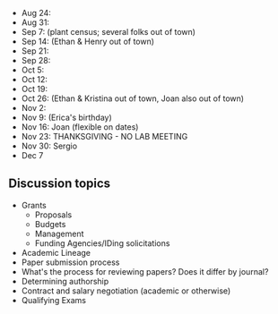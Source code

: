 * Aug 24:
* Aug 31:
* Sep 7: (plant census; several folks out of town)
* Sep 14: (Ethan & Henry out of town)
* Sep 21:
* Sep 28:
* Oct 5:
* Oct 12:
* Oct 19:
* Oct 26: (Ethan & Kristina out of town, Joan also out of town)
* Nov 2:
* Nov 9: (Erica's birthday)
* Nov 16: Joan (flexible on dates)
* Nov 23: THANKSGIVING - NO LAB MEETING
* Nov 30: Sergio
* Dec 7

## Discussion topics

* Grants
    * Proposals
    * Budgets
    * Management
    * Funding Agencies/IDing solicitations
* Academic Lineage
* Paper submission process
* What's the process for reviewing papers? Does it differ by journal?
* Determining authorship
* Contract and salary negotiation (academic or otherwise)
* Qualifying Exams